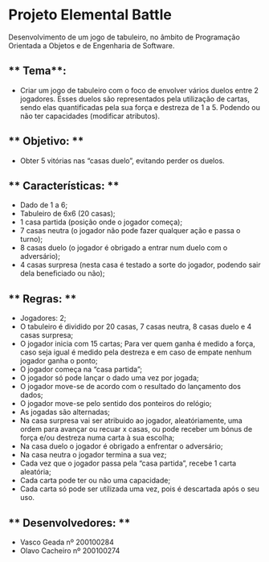# Projeto Elemental Battle
Desenvolvimento de um jogo de tabuleiro, no âmbito de Programação Orientada a Objetos e de Engenharia de Software.

## ** Tema**: 
  * Criar um jogo de tabuleiro com o foco de envolver vários duelos entre 2 jogadores. Esses duelos são representados pela utilização de cartas, sendo elas quantificadas pela sua força e destreza de 1 a 5. Podendo ou não ter capacidades (modificar atributos).

## ** Objetivo: ** 
  * Obter 5 vitórias nas “casas duelo”, evitando perder os duelos.

## ** Características: ** 
  * Dado de 1 a 6; 
  * Tabuleiro de 6x6 (20 casas); 
  * 1 casa partida (posição onde o jogador começa);
  * 7 casas neutra (o jogador não pode fazer qualquer ação e passa o turno); 
  * 8 casas duelo (o jogador é obrigado a entrar num duelo com o adversário);
  * 4 casas surpresa (nesta casa é testado a sorte do jogador, podendo sair dela beneficiado ou não);

## ** Regras: ** <br/>
 * Jogadores: 2; <br/>
 * O tabuleiro é dividido por 20 casas, 7 casas neutra, 8 casas duelo e 4 casas surpresa;<br/>
 * O jogador inicia com 15 cartas; Para ver quem ganha é medido a força, caso seja igual é medido pela destreza e em caso de empate nenhum jogador ganha o ponto;<br/>
 * O jogador começa na “casa partida”;<br/>
 * O jogador só pode lançar o dado uma vez por jogada; <br/>
 * O jogador move-se de acordo com o resultado do lançamento dos dados; <br/>
 * O jogador move-se pelo sentido dos ponteiros do relógio; <br/>
 * As jogadas são alternadas; <br/>
 * Na casa surpresa vai ser atribuido ao jogador, aleatóriamente, uma ordem para avançar ou recuar x casas, ou pode receber um bónus de força e/ou destreza numa carta à sua escolha;<br/>
 * Na casa duelo o jogador é obrigado a enfrentar o adversário;<br/>
 * Na casa neutra o jogador termina a sua vez; <br/>
 * Cada vez que o jogador passa pela “casa partida”, recebe 1 carta aleatória;<br/>
 * Cada carta pode ter ou não uma capacidade; <br/>
 * Cada carta só pode ser utilizada uma vez, pois é descartada após o seu uso.<br/>


## ** Desenvolvedores: **
 * Vasco Geada nº 200100284
 * Olavo Cacheiro nº 200100274
